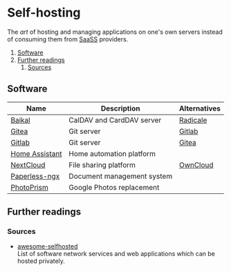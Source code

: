 # Self-hosting

The _art_ of hosting and managing applications on one's own servers instead of consuming them from
[SaaSS][service as a software substitute] providers.

1. [Software](#software)
1. [Further readings](#further-readings)
   1. [Sources](#sources)

## Software

| Name             | Description                | Alternatives                      |
| ---------------- | -------------------------- | --------------------------------- |
| [Baikal]         | CalDAV and CardDAV server  | [Radicale](https://radicale.org/) |
| [Gitea]          | Git server                 | [Gitlab]                          |
| [Gitlab]         | Git server                 | [Gitea]                           |
| [Home Assistant] | Home automation platform   |                                   |
| [NextCloud]      | File sharing platform      | [OwnCloud](https://owncloud.com/) |
| [Paperless-ngx]  | Document management system |                                   |
| [PhotoPrism]     | Google Photos replacement  |                                   |

## Further readings

### Sources

- [awesome-selfhosted]<br/>
  List of software network services and web applications which can be hosted privately.

<!--
  Reference
  ═╬═Time══
  -->

<!-- Knowledge base -->
[baikal]: baikal.md
[gitea]: gitea.md
[gitlab]: gitlab.md
[nextcloud]: nextcloud.md
[paperless-ngx]: paperless-ngx.md
[photoprism]: photoprism.md

<!-- Others -->
[awesome-selfhosted]: https://awesome-selfhosted.net/
[home assistant]: https://www.home-assistant.io/
[service as a software substitute]: https://www.gnu.org/philosophy/who-does-that-server-really-serve.html
